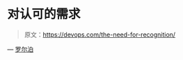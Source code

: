 # 对认可的需求

> 原文：<https://devops.com/the-need-for-recognition/>

— [罗尔泊](https://devops.com/author/breselman/)